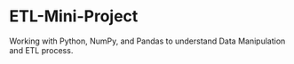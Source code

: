 # ETL-Mini-Project
Working with Python, NumPy, and Pandas to understand Data Manipulation and ETL process.

